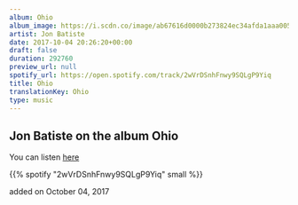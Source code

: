 ```yaml
---
album: Ohio
album_image: https://i.scdn.co/image/ab67616d0000b273824ec34afda1aaa00589c962
artist: Jon Batiste
date: 2017-10-04 20:26:20+00:00
draft: false
duration: 292760
preview_url: null
spotify_url: https://open.spotify.com/track/2wVrDSnhFnwy9SQLgP9Yiq
title: Ohio
translationKey: Ohio
type: music
---
```


## Jon Batiste on the album Ohio

You can listen [here](https://open.spotify.com/track/2wVrDSnhFnwy9SQLgP9Yiq)

{{% spotify "2wVrDSnhFnwy9SQLgP9Yiq" small %}}

added on October 04, 2017